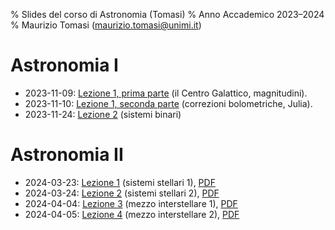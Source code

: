 % Slides del corso di Astronomia (Tomasi)
% Anno Accademico 2023–2024
% Maurizio Tomasi ([maurizio.tomasi@unimi.it](mailto:maurizio.tomasi@unimi.it))

# Astronomia I

- 2023-11-09: [Lezione 1, prima parte](tomasi-astro1-lezione-01a.html) (il Centro Galattico, magnitudini).
- 2023-11-10: [Lezione 1, seconda parte](tomasi-astro1-lezione-01b.html) (correzioni bolometriche, Julia).
- 2023-11-24: [Lezione 2](tomasi-astro1-lezione-02.html) (sistemi binari)

# Astronomia II

- 2024-03-23: [Lezione 1](tomasi-astro2-lezione-01.html) (sistemi stellari 1), [PDF](pdf/tomasi-astro2-lezione-01.pdf)
- 2024-03-24: [Lezione 2](tomasi-astro2-lezione-02.html) (sistemi stellari 2), [PDF](pdf/tomasi-astro2-lezione-02.pdf)
- 2024-04-04: [Lezione 3](tomasi-astro2-lezione-03.html) (mezzo interstellare 1), [PDF](pdf/tomasi-astro2-lezione-03.pdf)
- 2024-04-05: [Lezione 4](tomasi-astro2-lezione-04.html) (mezzo interstellare 2), [PDF](pdf/tomasi-astro2-lezione-04.pdf)
<!--
- 2024-04-13: [Lezione 5](tomasi-astro2-lezione-05.html) (mezzo interstellare 3), [PDF](pdf/tomasi-astro2-lezione-05.pdf)
- 2024-04-14: [Lezione 6](tomasi-astro2-lezione-06.html) (mezzo interstellare 4), [PDF](pdf/tomasi-astro2-lezione-06.pdf)
- 2024-04-20: [Lezione 7](tomasi-astro2-lezione-07.html) (mezzo interstellare 4), [PDF](pdf/tomasi-astro2-lezione-07.pdf)
- 2024-04-21: [Come preparare un testo scientifico](tomasi-astro2-scrittura-scientifica.html)
-->
